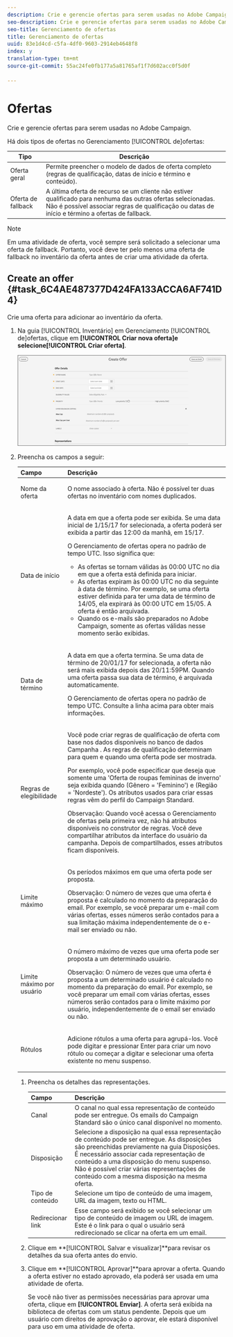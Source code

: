 ```yaml
---
description: Crie e gerencie ofertas para serem usadas no Adobe Campaign.
seo-description: Crie e gerencie ofertas para serem usadas no Adobe Campaign.
seo-title: Gerenciamento de ofertas
title: Gerenciamento de ofertas
uuid: 83e1d4cd-c5fa-4df0-9603-2914eb4648f8
index: y
translation-type: tm+mt
source-git-commit: 55ac24fe0fb177a5a81765af1f7d602acc0f5d0f

---
```



# Ofertas

Crie e gerencie ofertas para serem usadas no Adobe Campaign.

Há dois tipos de ofertas no Gerenciamento [!UICONTROL de]ofertas:

| Tipo | Descrição |
|---|---|
| Oferta geral | Permite preencher o modelo de dados de oferta completo (regras de qualificação, datas de início e término e conteúdo). |
| Oferta de fallback | A última oferta de recurso se um cliente não estiver qualificado para nenhuma das outras ofertas selecionadas. Não é possível associar regras de qualificação ou datas de início e término a ofertas de fallback. |

>[!NOTE]
>
>Em uma atividade de oferta, você sempre será solicitado a selecionar uma oferta de fallback. Portanto, você deve ter pelo menos uma oferta de fallback no inventário da oferta antes de criar uma atividade da oferta.

## Create an offer {#task_6C4AE487377D424FA133ACCA6AF741D4}

Crie uma oferta para adicionar ao inventário da oferta.

1. Na guia [!UICONTROL Inventário] em Gerenciamento [!UICONTROL de]ofertas, clique em **[!UICONTROL Criar nova oferta]**e selecione**[!UICONTROL  Criar oferta]**.

   ![](assets/create-offerx.png)

1. Preencha os campos a seguir:

   <table id="table_60A4001CE9F34422ACB59FB62C9CBDCD">
<thead> 
  <tr> 
   <th colname="col1" class="entry"> Campo </th> 
   <th colname="col2" class="entry"> Descrição </th> 
  </tr>
 </thead>
 <tbody> 
  <tr> 
   <td colname="col1"> <p>Nome da oferta </p> </td> 
   <td colname="col2"> <p>O nome associado à oferta. Não é possível ter duas ofertas no inventário com nomes duplicados. </p> </td> 
  </tr> 
  <tr> 
   <td colname="col1"> <p>Data de início </p> </td> 
   <td colname="col2"> <p>A data em que a oferta pode ser exibida. Se uma data inicial de 1/15/17 for selecionada, a oferta poderá ser exibida a partir das 12:00 da manhã, em 15/17. </p> <p>O Gerenciamento de ofertas opera no padrão de tempo UTC. Isso significa que: </p> <p> 
     <ul id="ul_A9D49B4405F34E6DA8FB52A13437F799"> 
      <li id="li_9490D092B235479A981FC2D5DD0B17B4">As ofertas se tornam válidas às 00:00 UTC no dia em que a oferta está definida para iniciar. </li> 
      <li id="li_C28BB1FEB9E1495593826403CF5F67A9">As ofertas expiram às 00:00 UTC no dia seguinte à data de término. Por exemplo, se uma oferta estiver definida para ter uma data de término de 14/05, ela expirará às 00:00 UTC em 15/05. A oferta é então arquivada. </li> 
      <li id="li_D3F7DCD1BF75410A8F4F5BC468B667AB">Quando os e-mails são preparados no Adobe Campaign, somente as ofertas válidas nesse momento serão exibidas. </li> 
     </ul> </p> </td> 
  </tr> 
  <tr> 
   <td colname="col1"> <p>Data de término </p> </td> 
   <td colname="col2"> <p>A data em que a oferta termina. Se uma data de término de 20/01/17 for selecionada, a oferta não será mais exibida depois das 20/11:59PM. Quando uma oferta passa sua data de término, é arquivada automaticamente. </p><p>O Gerenciamento de ofertas opera no padrão de tempo UTC. Consulte a linha acima para obter mais informações. </p></td> 
  </tr> 
  <tr> 
   <td colname="col1"> <p>Regras de elegibilidade </p> </td> 
   <td colname="col2"> <p>Você pode criar regras de qualificação de oferta com base nos dados disponíveis no banco de dados <span class="keyword"> Campanha</span> . As regras de qualificação determinam para quem e quando uma oferta pode ser mostrada. </p> <p>Por exemplo, você pode especificar que deseja que somente uma 'Oferta de roupas femininas de inverno' seja exibida quando (Gênero = 'Feminino') e (Região = 'Nordeste'). Os atributos usados para criar essas regras vêm do perfil do Campaign Standard. </p> <p>Observação:  Quando você acessa o Gerenciamento de ofertas pela primeira vez, não há atributos disponíveis no construtor de regras. Você deve compartilhar atributos da interface do usuário da campanha. Depois de compartilhados, esses atributos ficam disponíveis. </p></td> 
  </tr> 
  <tr> 
   <td colname="col1"> <p>Limite máximo </p> </td> 
   <td colname="col2"> <p>Os períodos máximos em que uma oferta pode ser proposta. </p> <p>Observação:  O número de vezes que uma oferta é proposta é calculado no momento da preparação do email. Por exemplo, se você preparar um e-mail com várias ofertas, esses números serão contados para a sua limitação máxima independentemente de o e-mail ser enviado ou não. </p></td> 
  </tr> 
  <tr> 
   <td colname="col1"> <p>Limite máximo por usuário </p> </td> 
   <td colname="col2"> <p>O número máximo de vezes que uma oferta pode ser proposta a um determinado usuário. </p> <p>Observação:  O número de vezes que uma oferta é proposta a um determinado usuário é calculado no momento da preparação do email. Por exemplo, se você preparar um email com várias ofertas, esses números serão contados para o limite máximo por usuário, independentemente de o email ser enviado ou não.</p> </td>
  </tr> 
  <tr> 
   <td colname="col1"> <p>Rótulos </p> </td> 
   <td colname="col2"> <p>Adicione rótulos a uma oferta para agrupá-los. Você pode digitar e pressionar Enter para criar um novo rótulo ou começar a digitar e selecionar uma oferta existente no menu suspenso. </p> </td> 
  </tr> 
 </tbody> 
</table>

1. Preencha os detalhes das representações.

   | Campo | Descrição |
   |---|---|
   | Canal | O canal no qual essa representação de conteúdo pode ser entregue. Os emails do Campaign Standard são o único canal disponível no momento. |
   | Disposição | Selecione a disposição na qual essa representação de conteúdo pode ser entregue. As disposições são preenchidas previamente na guia Disposições. É necessário associar cada representação de conteúdo a uma disposição do menu suspenso. Não é possível criar várias representações de conteúdo com a mesma disposição na mesma oferta. |
   | Tipo de conteúdo | Selecione um tipo de conteúdo de uma imagem, URL da imagem, texto ou HTML. |
   | Redirecionar link | Esse campo será exibido se você selecionar um tipo de conteúdo de imagem ou URL de imagem. Este é o link para o qual o usuário será redirecionado se clicar na oferta em um email. |

1. Clique em **[!UICONTROL Salvar e visualizar]**para revisar os detalhes da sua oferta antes do envio.
1. Clique em **[!UICONTROL Aprovar]**para aprovar a oferta. Quando a oferta estiver no estado aprovado, ela poderá ser usada em uma atividade de oferta.

   Se você não tiver as permissões necessárias para aprovar uma oferta, clique em **[!UICONTROL Enviar]**. A oferta será exibida na biblioteca de ofertas com um status pendente. Depois que um usuário com direitos de aprovação o aprovar, ele estará disponível para uso em uma atividade de oferta.
